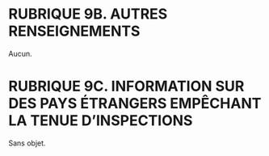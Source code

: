 # RUBRIQUE 9B. AUTRES RENSEIGNEMENTS  

Aucun.  

# RUBRIQUE 9C. INFORMATION SUR DES PAYS ÉTRANGERS EMPÊCHANT LA TENUE D’INSPECTIONS  

Sans objet.  